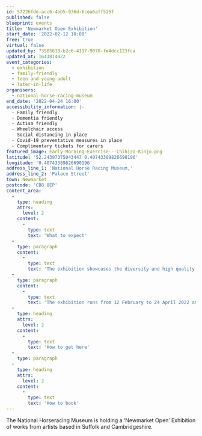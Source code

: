 ```yaml
---
id: 57226fde-acc6-4bb5-936d-6cea6aff526f
published: false
blueprint: events
title: 'Newmarket Open Exhibition'
start_date: '2022-02-12 10:00'
free: true
virtual: false
updated_by: 73585618-b2c6-4117-9078-fe4dcc123fca
updated_at: 1643814022
event_categories:
  - exhibition
  - family-friendly
  - teen-and-young-adult
  - later-in-life
organisers:
  - national-horse-racing-museum
end_date: '2022-04-24 16:00'
accessibility_information: |-
  - Family friendly 
  - Dementia friendly 
  - Autism friendly
  - Wheelchair access
  - Social distancing in place 
  - Covid-19 preventative measures in place 
  - Complimentary tickets for carers
featured_image: Early-Morning-Exercise---Chihiro-Kinjo.png
latitude: '52.24397375043447 0.40743389826690196'
longitude: '0.40743389826690196'
address_line_1: 'National Horse Racing Museum,'
address_line_2: 'Palace Street'
town: Newmarket
postcode: 'CB8 8EP'
content_area:
  -
    type: heading
    attrs:
      level: 2
    content:
      -
        type: text
        text: 'What to expect'
  -
    type: paragraph
    content:
      -
        type: text
        text: 'The exhibition showcases the diversity and high quality of creative work being produced in the region and are available to purchase from £75 – we hope you find a piece that you love! The artworks show a great variety of media and subject matter, and the selection panel made choices in the hope that the exhibition will delight and challenge visitors. '
  -
    type: paragraph
    content:
      -
        type: text
        text: 'The exhibition runs from 12 February to 24 April 2022 and is free to visit.'
  -
    type: heading
    attrs:
      level: 2
    content:
      -
        type: text
        text: 'How to get here'
  -
    type: paragraph
  -
    type: heading
    attrs:
      level: 2
    content:
      -
        type: text
        text: 'How to book'
---
```

The National Horseracing Museum is holding a ‘Newmarket Open’ Exhibition of works from artists based in Suffolk and Cambridgeshire.